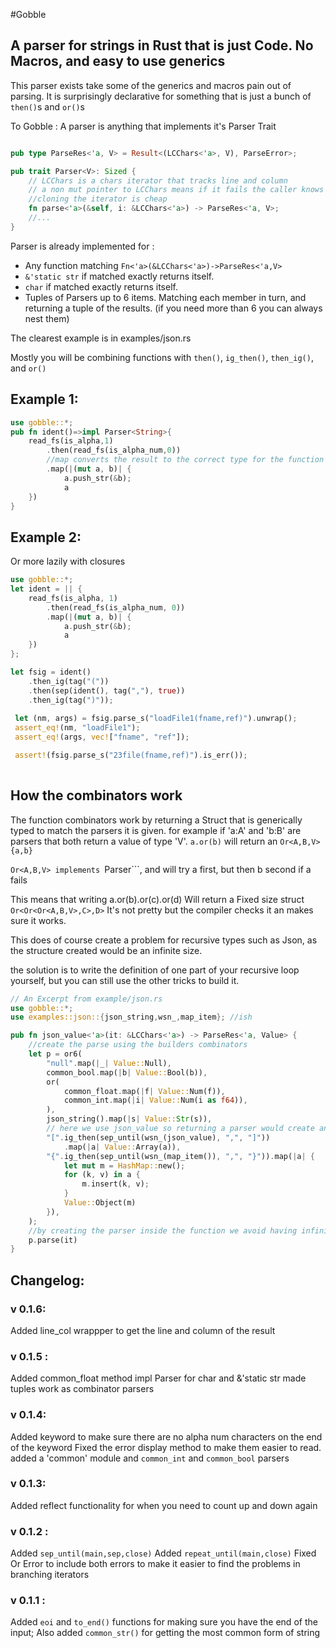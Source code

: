 #Gobble

## A parser for strings in Rust that is just Code. No Macros, and easy to use generics

This parser exists take some of the generics and macros pain out of parsing.  It is surprisingly declarative for something that is just a bunch of ```then()```s and ```or()```s

To Gobble : A parser is anything that implements it's Parser Trait

```rust

pub type ParseRes<'a, V> = Result<(LCChars<'a>, V), ParseError>;

pub trait Parser<V>: Sized {
    // LCChars is a chars iterator that tracks line and column
    // a non mut pointer to LCChars means if it fails the caller knows for sure it hasnt changed.
    //cloning the iterator is cheap
    fn parse<'a>(&self, i: &LCChars<'a>) -> ParseRes<'a, V>;
    //...
}
```
Parser is already implemented for :

* Any function matching ```Fn<'a>(&LCChars<'a>)->ParseRes<'a,V>```
* ```&'static str``` if matched exactly returns itself.
* ```char``` if matched exactly returns itself.
* Tuples of Parsers up to 6 items. Matching each member in turn, and returning a tuple of the results. (if you need more than 6 you can always nest them)

The clearest example is in examples/json.rs 

Mostly you will be combining functions with ```then()```, ```ig_then()```, ```then_ig()```, and ```or()```

## Example 1:

```rust
use gobble::*;
pub fn ident()=>impl Parser<String>{
    read_fs(is_alpha,1)
        .then(read_fs(is_alpha_num,0))
        //map converts the result to the correct type for the function
        .map(|(mut a, b)| {
            a.push_str(&b);
            a
    })
}
```

## Example 2:
Or more lazily with closures

```rust
use gobble::*;
let ident = || {
    read_fs(is_alpha, 1)
        .then(read_fs(is_alpha_num, 0))
        .map(|(mut a, b)| {
            a.push_str(&b);
            a
    })
};

let fsig = ident()
    .then_ig(tag("("))
    .then(sep(ident(), tag(","), true))
    .then_ig(tag(")"));
 
 let (nm, args) = fsig.parse_s("loadFile1(fname,ref)").unwrap();
 assert_eq!(nm, "loadFile1");
 assert_eq!(args, vec!["fname", "ref"]);

 assert!(fsig.parse_s("23file(fname,ref)").is_err());
 
 ```
## How the combinators work
 
The function combinators work by returning a Struct that is generically typed to match the parsers it is given.
for example if 'a:A' and 'b:B' are parsers that both return a value of type 'V'. ```a.or(b)``` will return an ```Or<A,B,V>{a,b}```

```Or<A,B,V> implements ```Parser<V>```, and will try a first, but then b second if a fails

This means that writing a.or(b).or(c).or(d) Will return a Fixed size struct ```Or<Or<Or<A,B,V>,C>,D>```  It's not pretty but the compiler checks it an makes sure it works.

This does of course create a problem for recursive types such as Json, as the structure created would be an infinite size.

the solution is to write the definition of one part of your recursive loop yourself, but you can still use the other tricks to build it.

```rust
// An Excerpt from example/json.rs 
use gobble::*;
use examples::json::{json_string,wsn_,map_item}; //ish

pub fn json_value<'a>(it: &LCChars<'a>) -> ParseRes<'a, Value> {
    //create the parse using the builders combinators
    let p = or6(
        "null".map(|_| Value::Null),
        common_bool.map(|b| Value::Bool(b)),
        or(
            common_float.map(|f| Value::Num(f)),
            common_int.map(|i| Value::Num(i as f64)),
        ),
        json_string().map(|s| Value::Str(s)),
        // here we use json_value so returning a parser would create an infinite size object
        "[".ig_then(sep_until(wsn_(json_value), ",", "]"))
            .map(|a| Value::Array(a)),
        "{".ig_then(sep_until(wsn_(map_item()), ",", "}")).map(|a| {
            let mut m = HashMap::new();
            for (k, v) in a {
                m.insert(k, v);
            }
            Value::Object(m)
        }),
    );
    //by creating the parser inside the function we avoid having infinitely sized objects but we can still have it look PEG enough to read easily
    p.parse(it)
}
```

## Changelog:

### v 0.1.6:
Added line_col wrappper to get the line and column of the result

### v 0.1.5 :
Added common_float method
impl Parser for char and &'static str
made tuples work as combinator parsers


### v 0.1.4: 
Added keyword to make sure there are no alpha num characters on the end of the keyword
Fixed the error display method to make them easier to read.
added a 'common' module and ```common_int``` and ```common_bool``` parsers

### v 0.1.3:
Added reflect functionality for when you need to count up and down again

### v 0.1.2 : 
Added  ```sep_until(main,sep,close)```
Added ```repeat_until(main,close)```
Fixed Or Error to include both errors to make it easier to find the problems in branching iterators

### v 0.1.1 :

Added ```eoi``` and ```to_end()``` functions for making sure you have the end of the input;
Also added ```common_str()``` for getting the most common form of string
